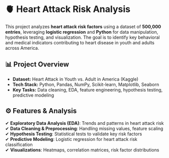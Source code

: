 # 🫀 Heart Attack Risk Analysis

This project analyzes **heart attack risk factors** using a dataset of **500,000 entries**, leveraging **logistic regression** and **Python** for data manipulation, hypothesis testing, and visualization. The goal is to identify key behavioral and medical indicators contributing to heart disease in youth and adults across America.

## 📊 Project Overview
- **Dataset:** Heart Attack in Youth vs. Adult in America (Kaggle)
- **Tech Stack:** Python, Pandas, NumPy, Scikit-learn, Matplotlib, Seaborn
- **Key Tasks:** Data cleaning, EDA, feature engineering, hypothesis testing, predictive modeling

## ⚙️ Features & Analysis
✔ **Exploratory Data Analysis (EDA)**: Trends and patterns in heart attack risk  
✔ **Data Cleaning & Preprocessing**: Handling missing values, feature scaling  
✔ **Hypothesis Testing**: Statistical tests to validate key risk factors  
✔ **Predictive Modeling**: Logistic regression for heart attack risk classification  
✔ **Visualizations**: Heatmaps, correlation matrices, risk factor distributions  

